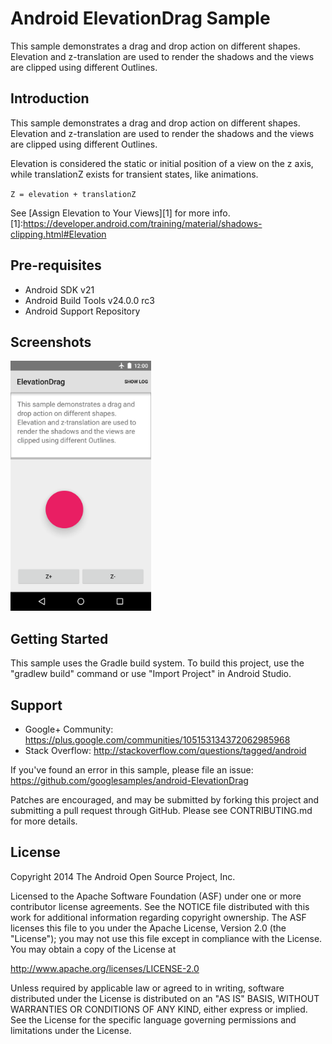 
Android ElevationDrag Sample
===================================

This sample demonstrates a drag and drop action on different shapes. Elevation and
z-translation are used to render the shadows and the views are clipped using different
Outlines.

Introduction
------------

This sample demonstrates a drag and drop action on different shapes. Elevation and
z-translation are used to render the shadows and the views are clipped using different
Outlines.

Elevation is considered the static or initial position of a view on the z axis, while
translationZ exists for transient states, like animations.

`Z = elevation + translationZ`

See [Assign Elevation to Your Views][1] for more info.
[1]:https://developer.android.com/training/material/shadows-clipping.html#Elevation

Pre-requisites
--------------

- Android SDK v21
- Android Build Tools v24.0.0 rc3
- Android Support Repository

Screenshots
-------------

<img src="screenshots/1-main.png" height="400" alt="Screenshot"/> 

Getting Started
---------------

This sample uses the Gradle build system. To build this project, use the
"gradlew build" command or use "Import Project" in Android Studio.

Support
-------

- Google+ Community: https://plus.google.com/communities/105153134372062985968
- Stack Overflow: http://stackoverflow.com/questions/tagged/android

If you've found an error in this sample, please file an issue:
https://github.com/googlesamples/android-ElevationDrag

Patches are encouraged, and may be submitted by forking this project and
submitting a pull request through GitHub. Please see CONTRIBUTING.md for more details.

License
-------

Copyright 2014 The Android Open Source Project, Inc.

Licensed to the Apache Software Foundation (ASF) under one or more contributor
license agreements.  See the NOTICE file distributed with this work for
additional information regarding copyright ownership.  The ASF licenses this
file to you under the Apache License, Version 2.0 (the "License"); you may not
use this file except in compliance with the License.  You may obtain a copy of
the License at

http://www.apache.org/licenses/LICENSE-2.0

Unless required by applicable law or agreed to in writing, software
distributed under the License is distributed on an "AS IS" BASIS, WITHOUT
WARRANTIES OR CONDITIONS OF ANY KIND, either express or implied.  See the
License for the specific language governing permissions and limitations under
the License.
